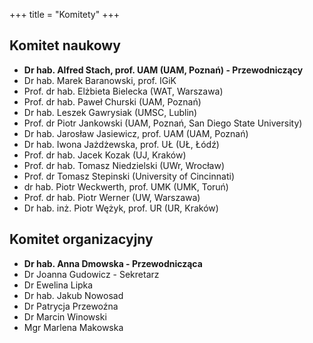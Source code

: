 +++
title = "Komitety"
+++

## Komitet naukowy

- __Dr hab. Alfred Stach, prof. UAM (UAM, Poznań) - Przewodniczący__
- Dr hab. Marek Baranowski, prof. IGiK 
- Prof. dr hab. Elżbieta Bielecka (WAT, Warszawa)  
- Prof. dr hab. Paweł Churski (UAM, Poznań) 
- Dr hab. Leszek Gawrysiak (UMSC, Lublin) 
- Prof. dr Piotr Jankowski (UAM, Poznań, San Diego State University) 
- Dr hab. Jarosław Jasiewicz, prof. UAM (UAM, Poznań)
- Dr hab. Iwona Jażdżewska, prof. UŁ (UŁ, Łódź) 
- Prof. dr hab. Jacek Kozak (UJ, Kraków) 
- Prof. dr hab. Tomasz Niedzielski (UWr, Wrocław) 
- Prof. dr Tomasz Stepinski (University of Cincinnati)
- dr hab. Piotr Weckwerth, prof. UMK (UMK, Toruń)
- Prof. dr hab. Piotr Werner (UW, Warszawa) 
- Dr hab. inż. Piotr Wężyk, prof. UR (UR, Kraków)


## Komitet organizacyjny

- __Dr hab. Anna Dmowska - Przewodnicząca__
- Dr Joanna Gudowicz - Sekretarz
- Dr Ewelina Lipka 
- Dr hab. Jakub Nowosad 
- Dr Patrycja Przewoźna
- Dr Marcin Winowski 
- Mgr Marlena Makowska
